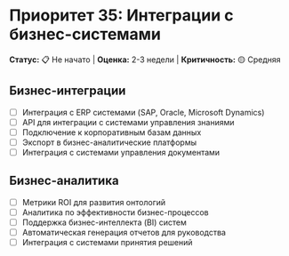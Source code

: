 # Приоритет 35: Интеграции с бизнес-системами

**Статус:** 📋 Не начато | **Оценка:** 2-3 недели | **Критичность:** 🟡 Средняя

## Бизнес-интеграции
- [ ] Интеграция с ERP системами (SAP, Oracle, Microsoft Dynamics)
- [ ] API для интеграции с системами управления знаниями
- [ ] Подключение к корпоративным базам данных
- [ ] Экспорт в бизнес-аналитические платформы
- [ ] Интеграция с системами управления документами

## Бизнес-аналитика
- [ ] Метрики ROI для развития онтологий
- [ ] Аналитика по эффективности бизнес-процессов
- [ ] Поддержка бизнес-интеллекта (BI) систем
- [ ] Автоматическая генерация отчетов для руководства
- [ ] Интеграция с системами принятия решений